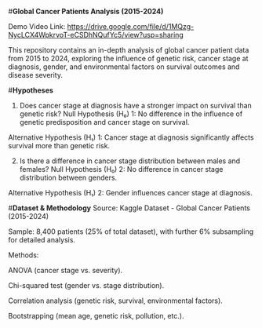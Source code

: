 #**Global Cancer Patients Analysis (2015-2024)**

Demo Video Link: https://drive.google.com/file/d/1MQzg-NycLCX4WpkrvoT-eCSDhNQufYc5/view?usp=sharing

This repository contains an in-depth analysis of global cancer patient data from 2015 to 2024, exploring the influence of genetic risk, cancer stage at diagnosis, gender, and environmental factors on survival outcomes and disease severity.

#**Hypotheses**
1. Does cancer stage at diagnosis have a stronger impact on survival than genetic risk?
Null Hypothesis (H₀) 1: No difference in the influence of genetic predisposition and cancer stage on survival.

Alternative Hypothesis (H₁) 1: Cancer stage at diagnosis significantly affects survival more than genetic risk.

2. Is there a difference in cancer stage distribution between males and females?
Null Hypothesis (H₀) 2: No difference in cancer stage distribution between genders.

Alternative Hypothesis (H₁) 2: Gender influences cancer stage at diagnosis.

#**Dataset & Methodology**
Source: Kaggle Dataset - Global Cancer Patients (2015-2024)

Sample: 8,400 patients (25% of total dataset), with further 6% subsampling for detailed analysis.

Methods:

ANOVA (cancer stage vs. severity).

Chi-squared test (gender vs. stage distribution).

Correlation analysis (genetic risk, survival, environmental factors).

Bootstrapping (mean age, genetic risk, pollution, etc.).

